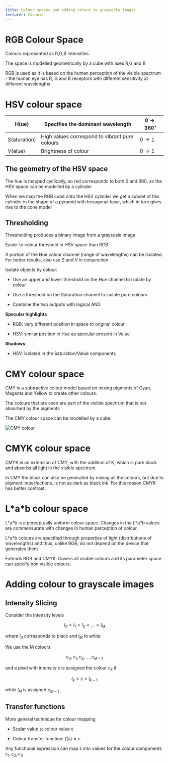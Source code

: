 ```yaml
---
title: Colour spaces and adding colour to grayscale images
lecturer: Ioannis
---
```


# RGB Colour Space

Colours represented as R,G,B intensities.

The space is modelled geometrically by a cube with axes R,G and B

RGB is used as it is based on the human perception of the visible
spectrum - the human eye has R, G and B receptors with different
sensitivity at different wavelengths

# HSV colour space

| H(ue)        | Specifies the dominant wavelength              | $0 \rightarrow 360^\circ$ |
| ------------ | ---------------------------------------------- | ------------------------- |
| S(aturation) | High values correspond to vibrant pure colours | $0\rightarrow 1$          |
| V(alue)      | Brightness of colour                           | $0\rightarrow 1$          |

## The geometry of the HSV space

The hue is mapped cyclically, so red corresponds to both 0 and 360, so
the HSV space can be modelled by a cylinder

When we map the RGB cube onto the HSV cylinder we get a subset of this
cylinder in the shape of a pyramid with hexagonal base, which in turn
gives rise to the cone model

## Thresholding

Thresholding produces a binary image from a grayscale image

Easier to colour threshold in HSV space than RGB

<Definition name="Colour slicing">
A portion of the Hue colour channel (range of wavelengths) can be isolated. For better results, also use S and V in conjunction
</Definition>

Isolate objects by colour:

-   Use an upper and lower threshold on the Hue channel to isolate by
    colour

-   Use a threshold on the Saturation channel to isolate pure colours

-   Combine the two outputs with logical AND

**Specular highlights**

-   RGB: very different position in space to original colour

-   HSV: similar position in Hue as specular present in Value

**Shadows**:

-   HSV: isolated in the Saturation/Value components

# CMY colour space

CMY is a subtractive colour model based on mixing pigments of Cyan,
Magenta and Yellow to create other colours.

The colours that are seen are part of the visible spectrum that is not
absorbed by the pigments

The CMY colour space can be modelled by a cube

![CMY colour](/img/Year_2/Software_Methodologies/Image_Processing/Colour_Spaces/CMY.webp)

# CMYK colour space

CMYK is an extension of CMY, with the addition of K, which is pure black
and absorbs all light in the visible spectrum.

In CMY the black can also be generated by mixing all the colours, but
due to pigment imperfections, is not as dark as black ink. For this
reason CMYK has better contrast.

# L\*a\*b colour space

L\*a\*b is a perceptually uniform colour space. Changes in the L\*a\*b
values are commensurate with changes in human perception of colour.

L\*a\*b colours are specified through properties of light (distributions
of wavelengths) and thus, unlike RGB, do not depend on the device that
generates them

Extends RGB and CMYK. Covers all visible colours and its parameter space
can specify non visible colours.

# Adding colour to grayscale images

## Intensity Slicing

Consider the intensity levels

$$
l_0<l_1<l_2<...<l_M
$$

where $l_0$ corresponds to black and $l_M$ to white

We use the M colours

$$
c_0,c_1,c_2,...,c_{M-1}
$$

and a pixel with intensity s is assigned the colour $c_k$ if

$$
l_k\leqslant s<l_{k-1}
$$

while $l_M$ is assigned $c_{M-1}$

## Transfer functions

More general technique for colour mapping

-   Scalar value s; colour value c

-   Colour transfer function: $f(s)=c$

Any functional expression can map s into values for the colour
components $c_1,c_2,c_3$
